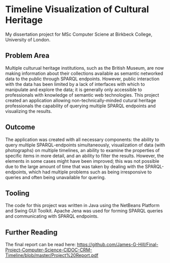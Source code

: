 # Timeline Visualization of Cultural Heritage

My dissertation project for MSc Computer Sciene at Birkbeck College, University of London.

## Problem Area

Multiple culturual heritage institutions, such as the British Museum, are now making information about their collections available as semantic networked data to the public through SPARQL endpoints.
However, public interaction with the data has been limited by a lack of interfaces with which to manipulate and explore the data; it is generally only accessible to professionals with knowledge of semantic web technologies.
This project created an application allowing non-technically-minded cutural heritage professionals the capability of querying multiple SPARQL endpoints and visualizing the results.

## Outcome

The application was created with all necessary components: the ability to query multiple SPARQL-endpoints simultaneously, visualization of data (with photographs) on multiple timelines, an ability to examine the properties of specific items in more detail, and an ability to filter the results.
However, the elements in some cases might have been improved; this was not possible due to the large amount of time that was taken by dealing with the SPARQL-endpoints, which had multiple problems such as being irresponsive to queries and often being unavailable for quering.

## Tooling

The code for this project was written in Java using the NetBeans Platform and Swing GUI Toolkit.
Apache Jena was used for forming SPARQL queries and communicating with SPARQL endpoints.

## Further Reading

The final report can be read here:
https://github.com/James-G-Hill/Final-Project-Computer-Science-CIDOC-CRM-Timeline/blob/master/Project%20Report.pdf
